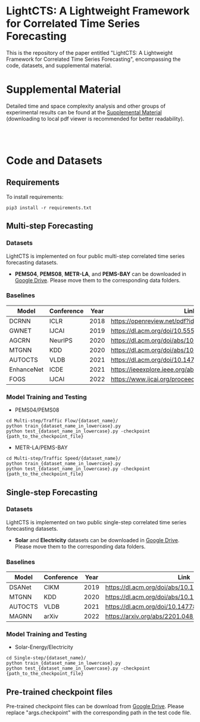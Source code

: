 <meta name="robots" content="noindex">

<h1> LightCTS: A Lightweight Framework for Correlated Time Series Forecasting </h1>

This is the repository of the paper entitled "LightCTS: A Lightweight Framework for Correlated Time Series Forecasting", encompassing the code, datasets, and supplemental material.

<h1> Supplemental Material </h1> 

Detailed time and space complexity analysis and other groups of experimental results can be found at the [Supplemental Material](Supplemental_Material/Supplemental_Material_to_the_paper_LightCTS.pdf) (downloading to local pdf viewer is recommended for better readability).

 <br>
 <br>

  

<h1> Code and Datasets </h1> 

<h2> Requirements </h2> 

To install requirements:

```setup
pip3 install -r requirements.txt
```

<h2> Multi-step Forecasting </h2>

<h3> Datasets </h3> 

LightCTS is implemented on four public multi-step correlated time series forecasting datasets.

- **PEMS04**, **PEMS08**, **METR-LA**, and **PEMS-BAY** can be downloaded in [Google Drive](https://drive.google.com/drive/folders/1EOuTv2w-9gaGGPm3CylMXTJ4mg3et7x7?usp=sharing). Please move them to the corresponding data folders.

<h3> Baselines </h3> 

| Model      | Conference | Year | Link                                                  |
|------------|------------|------|-------------------------------------------------------|
| DCRNN      | ICLR       | 2018 | https://openreview.net/pdf?id=SJiHXGWAZ               |
| GWNET      | IJCAI      | 2019 | https://dl.acm.org/doi/10.5555/3367243.3367303        |
| AGCRN      | NeurIPS    | 2020 | https://dl.acm.org/doi/abs/10.5555/3495724.3497218    |
| MTGNN      | KDD        | 2020 | https://dl.acm.org/doi/abs/10.1145/3394486.3403118    |
| AUTOCTS    | VLDB       | 2021 | https://dl.acm.org/doi/10.14778/3503585.3503604       |
| EnhanceNet | ICDE       | 2021 | https://ieeexplore.ieee.org/abstract/document/9458855 |
| FOGS       | IJCAI      | 2022 | https://www.ijcai.org/proceedings/2022/545            |

<h3> Model Training and Testing </h3>

* PEMS04/PEMS08
```
cd Multi-step/Traffic Flow/{dataset_name}/
python train_{dataset_name_in_lowercase}.py
python test_{dataset_name_in_lowercase}.py -checkpoint {path_to_the_checkpoint_file}
```
* METR-LA/PEMS-BAY
```
cd Multi-step/Traffic Speed/{dataset_name}/
python train_{dataset_name_in_lowercase}.py
python test_{dataset_name_in_lowercase}.py -checkpoint {path_to_the_checkpoint_file}
```

<h2> Single-step Forecasting </h2>

<h3> Datasets </h3>  

LightCTS is implemented on two public single-step correlated time series forecasting datasets.

- **Solar** and **Electricity** datasets can be downloaded in [Google Drive](https://drive.google.com/drive/folders/1JYwtq120bkI-ze85hvtqEc8EkBoGA_U2?usp=sharing). Please move them to the corresponding data folders.


<h3> Baselines </h3> 


| Model      | Conference | Year | Link                                                  |
|------------|------------|------|-------------------------------------------------------|
| DSANet     | CIKM       | 2019 | https://dl.acm.org/doi/abs/10.1145/3357384.3358132    |
| MTGNN      | KDD        | 2020 | https://dl.acm.org/doi/abs/10.1145/3394486.3403118    |
| AUTOCTS    | VLDB       | 2021 | https://dl.acm.org/doi/10.14778/3503585.3503604       |
| MAGNN      | arXiv      | 2022 | https://arxiv.org/abs/2201.04828                      |

<h3> Model Training and Testing </h3>

* Solar-Energy/Electricity
```
cd Single-step/{dataset_name}/
python train_{dataset_name_in_lowercase}.py
python test_{dataset_name_in_lowercase}.py -checkpoint {path_to_the_checkpoint_file}
```

<h2> Pre-trained checkpoint files </h2>

Pre-trained checkpoint files can be download from [Google Drive](https://drive.google.com/drive/folders/1rUfYkcWKsbXqSSFgn2J6wOctkEx2qmzk?usp=sharing). Please replace "args.checkpoint" with the corresponding path in the test code file.

